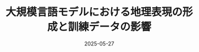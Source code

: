 ---
title: "大規模言語モデルにおける地理表現の形成と訓練データの影響"
authors: 大竹 啓永, 大内 啓樹, 尾崎 慎太郎, <b>平岡 達也</b>, 渡辺 太郎, 宮尾 祐介, 大関 洋平, 高木 優
collection: publications
category: nonref
date: 2025-05-27
venue: '2025年度人工知能学会全国大会（第39回）'
paperurl: 'https://www.jstage.jst.go.jp/article/pjsai/JSAI2025/0/JSAI2025_3L6OS3203/_article/-char/ja'
en: 
---
